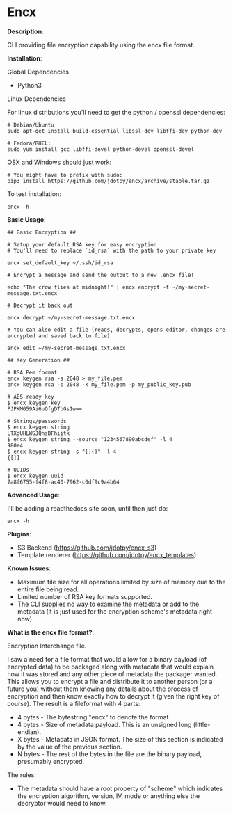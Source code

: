 # Encx
 
**Description**: 

CLI providing file encryption capability using the encx file format.

**Installation**:

Global Dependencies

* Python3

Linux Dependencies

For linux distributions you'll need to get the python / openssl dependencies:

	# Debian/Ubuntu 
	sudo apt-get install build-essential libssl-dev libffi-dev python-dev	

	# Fedora/RHEL:
	sudo yum install gcc libffi-devel python-devel openssl-devel

OSX and Windows should just work:
	
	# You might have to prefix with sudo:
	pip3 install https://github.com/jdotpy/encx/archive/stable.tar.gz

To test installation:
	
	encx -h


**Basic Usage**: 

	## Basic Encryption ##

	# Setup your default RSA key for easy encryption
	# You'll need to replace `id_rsa` with the path to your private key

	encx set_default_key ~/.ssh/id_rsa

	# Encrypt a message and send the output to a new .encx file!
	
	echo "The crow flies at midnight!" | encx encrypt -t ~/my-secret-message.txt.encx

	# Decrypt it back out

	encx decrypt ~/my-secret-message.txt.encx

	# You can also edit a file (reads, decrypts, opens editor, changes are encrypted and saved back to file)

	encx edit ~/my-secret-message.txt.encx

	## Key Generation ##

	# RSA Pem format
	encx keygen rsa -s 2048 > my_file.pem 
	encx keygen rsa -s 2048 -k my_file.pem -p my_public_key.pub

	# AES-ready key
	$ encx keygen key
	PJPKMG59Ai6uQfgDTbGs1w==

	# Strings/passwords
	$ encx keygen string 
	LTXgUHLWGJQnsBFhiitk
	$ encx keygen string --source "1234567890abcdef" -l 4
	980e4
	$ encx keygen string -s "[]{}" -l 4
	{[]]

	# UUIDs
	$ encx keygen uuid
	7a8f6755-f4f8-ac40-7962-c0df9c9a4b64

**Advanced Usage**:

I'll be adding a readthedocs site soon, until then just do:

	encx -h

**Plugins**:

* S3 Backend (https://github.com/jdotpy/encx_s3)
* Template renderer (https://github.com/jdotpy/encx_templates)


**Known Issues**: 

* Maximum file size for all operations limited by size of memory due to the entire file being read. 
* Limited number of RSA key formats supported.
* The CLI supplies no way to examine the metadata or add to the metadata (it is just used for the encryption scheme's metadata right now).

**What is the encx file format?**: 

Encryption Interchange file.

I saw a need for a file format that would allow for a binary payload (of encrypted data) to be
packaged along with metadata that would explain how it was stored and any other piece of metadata
the packager wanted. This allows you to encrypt a file and distribute it to another person (or a future
you) without them knowing any details about the process of encryption and then know exactly how to decrypt
it (given the right key of course). The result is a fileformat with 4 parts:

* 4 bytes - The bytestring "encx" to denote the format
* 4 bytes - Size of metadata payload. This is an unsigned long (little-endian).
* X bytes - Metadata in JSON format. The size of this section is indicated by the value of the previous section.
* N bytes - The rest of the bytes in the file are the binary payload, presumably encrypted.

The rules:
* The metadata should have a root property of "scheme" which indicates the encryption algorithm, version, IV, mode or anything else the decryptor would need to know.

